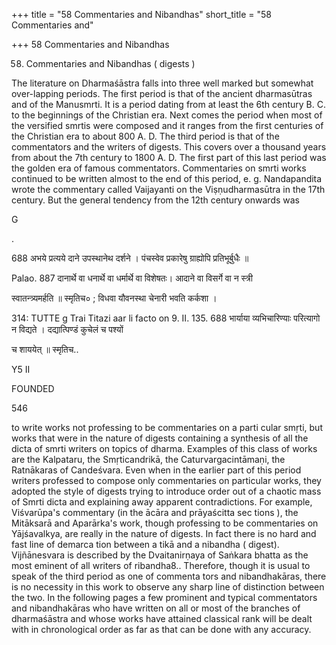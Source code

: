 +++
title = "58 Commentaries and Nibandhas"
short_title = "58 Commentaries and"

+++
58 Commentaries and Nibandhas


58. Commentaries and Nibandhas ( digests ) 

The literature on Dharmaśāstra falls into three well marked but somewhat over-lapping periods. The first period is that of the ancient dharmasūtras and of the Manusmrti. It is a period dating from at least the 6th century B. C. to the beginnings of the Christian era. Next comes the period when most of the versified smrtis were composed and it ranges from the first centuries of the Christian era to about 800 A. D. The third period is that of the commentators and the writers of digests. This covers over a thousand years from about the 7th century to 1800 A. D. The first part of this last period was the golden era of famous commentators. Commentaries on smrti works continued to be written almost to the end of this period, e. g. Nandapandita wrote the commentary called Vaijayanti on the Viṣṇudharmasūtra in the 17th century. But the general tendency from the 12th century onwards was 





G 

. 









688 अभये प्रत्यये दाने उपस्थानेथ दर्शने । पंचस्वेव प्रकारेषु ग्राह्योपि प्रतिभूर्बुधैः ॥ 

Palao. 887 दानार्थे वा धनार्थे वा धर्मार्थे वा विशेषतः। आदाने वा विसर्गे वा न स्त्री 

स्वातन्त्र्यमर्हति ॥ स्मृतिच० ; विधवा यौवनस्था चेनारी भवति कर्कशा । 

314: TUTTE g Trai Titazi aar li facto on 9. II. 135. 688 भार्याया व्यभिचारिण्याः परित्यागो न विद्यते । दद्यात्पिण्डं कुचेलं च पश्यों 

च शाययेत् ॥ स्मृतिच.. 

Y5 II 

FOUNDED 

546 



to write works not professing to be commentaries on a parti cular smṛti, but works that were in the nature of digests containing a synthesis of all the dicta of smrti writers on topics of dharma. Examples of this class of works are the Kalpataru, the Smṛticandrikā, the Caturvargacintāmaṇi, the Ratnākaras of Candeśvara. Even when in the earlier part of this period writers professed to compose only commentaries on particular works, they adopted the style of digests trying to introduce order out of a chaotic mass of Smrti dicta and explaining away apparent contradictions. For example, Viśvarūpa's commentary (in the ācāra and prāyaścitta sec tions ), the Mitāksarā and Aparārka's work, though professing to be commentaries on Yājśavalkya, are really in the nature of digests. In fact there is no hard and fast line of demarca tion between a tikā and a nibandha ( digest). Vijñānesvara is described by the Dvaitanirṇaya of Saṅkara bhatta as the most eminent of all writers of ribandha8.. Therefore, though it is usual to speak of the third period as one of commenta tors and nibandhakāras, there is no necessity in this work to observe any sharp line of distinction between the two. In the following pages a few prominent and typical commentators and nibandhakāras who have written on all or most of the branches of dharmaśāstra and whose works have attained classical rank will be dealt with in chronological order as far as that can be done with any accuracy. 
